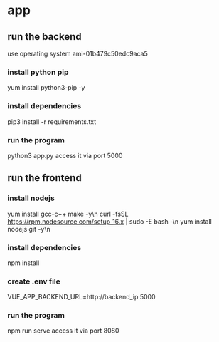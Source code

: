 # app

## run the backend
use operating system ami-01b479c50edc9aca5

### install python pip
yum install python3-pip -y

### install dependencies
pip3 install -r requirements.txt

### run the program
python3 app.py
access it via port 5000


## run the frontend
### install nodejs
yum install gcc-c++ make -y\n
curl -fsSL https://rpm.nodesource.com/setup_16.x | sudo -E bash -\n
yum install nodejs git -y\n

### install dependencies
npm install

### create .env file
VUE_APP_BACKEND_URL=http://backend_ip:5000

### run the program
npm run serve
access it via port 8080
